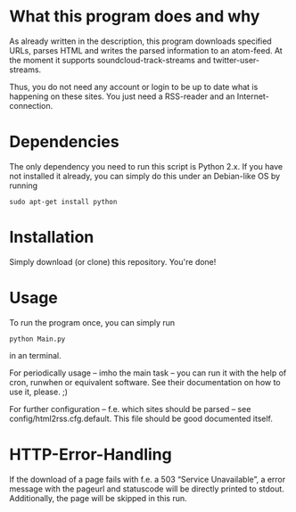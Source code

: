 # What this program does and why
As already written in the description, this program downloads specified URLs, parses HTML and writes the parsed information to an atom-feed. At the moment it supports soundcloud-track-streams and twitter-user-streams.

Thus, you do not need any account or login to be up to date what is happening on these sites. You just need a RSS-reader and an Internet-connection.

# Dependencies
The only dependency you need to run this script is Python 2.x. If you have not installed it already, you can simply do this under an Debian-like OS by running

    sudo apt-get install python

# Installation
Simply download (or clone) this repository. You're done!

# Usage
To run the program once, you can simply run

    python Main.py

in an terminal. 

For periodically usage – imho the main task – you can run it with the help of cron, runwhen or equivalent software. See their documentation on how to use it, please. ;)

For further configuration – f.e. which sites should be parsed – see config/html2rss.cfg.default. This file should be good documented itself.

# HTTP-Error-Handling
If the download of a page fails with f.e. a 503 “Service Unavailable”, a error message with the pageurl and statuscode will be directly printed to stdout. Additionally, the page will be skipped in this run.
